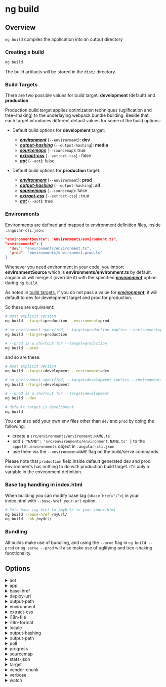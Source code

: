 <!-- Links in /docs/documentation should NOT have `.md` at the end, because they end up in our wiki at release. -->

# ng build

## Overview
`ng build` compiles the application into an output directory

### Creating a build

```bash
ng build
```

The build artifacts will be stored in the `dist/` directory.

### Build Targets
There are two possible values for build target: **development** (default) and **production**.

Production build target applies optimization techniques (uglification and tree-shaking) to the underlaying webpack bundle building. 
Beside that, each target introduces different default values for some of the build options:

- Default build options for **development** target:
  - [***environment***](#user-content-environment) (`--environment`): **dev**
  - [***output-hashing***](#user-content-output-hashing) (`--output-hashing`): **media**
  - [***sourcemaps***](#user-content-sourcemaps) (`--sourcemap`): true
  - [***extract-css***](#user-content-extract-css) (`--extract-css`) : false
  - [***aot***](#user-content-aot) (`--aot`): false
  
- Default build options for **production** target:
  - [***environment***](#user-content-environment) (`--environment`): **prod**
  - [***output-hashing***](#user-content-output-hashing) (`--output-hashing`): **all**
  - [***sourcemaps***](#user-content-sourcemaps) (`--sourcemap`): false
  - [***extract-css***](#user-content-extract-css) (`--extract-css`) : true
  - [***aot***](#user-content-aot) (`--aot`): true


### Environments
Environments are defined and mapped to environment definition files, inside `.angular-cli.json`:

```json
"environmentSource": "environments/environment.ts",
"environments": {
  "dev": "environments/environment.ts",
  "prod": "environments/environment.prod.ts"
}
```
Whenever you need environment in your code, you import **environmentSource** which is **environments/environment.ts** by default.
angular cli will merge it (override it) with the specified [***environment***](#user-content-environment) option during `ng build`.

As noted in [build targets](#build-targets), if you do not pass a value for [***environment***](#user-content-environment), it will default to dev for development target and prod for production.

So these are equivalent:
```bash
# most explicit version
ng build --target=production --environment=prod

# no environment specified, --target=production implies --environment=prod
ng build --target=production

# --prod is a shortcut for --target=production
ng build --prod
```

and so are these:
```bash
# most explicit version
ng build --target=development --environment=dev

# no environment specified, --target=development implies --environment=dev
ng build --target=development

# --prod is a shortcut for --target=development
ng build --dev

# default target is development
ng build
```

You can also add your own env files other than `dev` and `prod` by doing the following:
- create a `src/environments/environment.NAME.ts`
- add `{ "NAME": 'src/environments/environment.NAME.ts' }` to the `apps[0].environments` object in `.angular-cli.json`
- use them via the `--environment=NAME` flag on the build/serve commands.

Please note that `production` field inside default generated dev and prod environments has nothing to do with production build target. it's only a variable in the environment definition.

### Base tag handling in index.html

When building you can modify base tag (`<base href="/">`) in your index.html with `--base-href your-url` option.

```bash
# Sets base tag href to /myUrl/ in your index.html
ng build --base-href /myUrl/
ng build --bh /myUrl/
```

### Bundling

All builds make use of bundling, and using the `--prod` flag in  `ng build --prod`
or `ng serve --prod` will also make use of uglifying and tree-shaking functionality.

## Options
<details id="aot">
  <summary>aot</summary>
  <p>
    `--aot` _default: false_
  </p>
  <p>
    Build using Ahead of Time compilation.
  </p>
</details>

<details>
  <summary>app</summary>
  <p>
    `--app` (aliases: `-a`)
  </p>
  <p>
    Specifies app name or index to use.
  </p>
</details>

<details>
  <summary>base-href</summary>
  <p>
    `--base-href` (aliases: `-bh`)
  </p>
  <p>
    Base url for the application being built.
  </p>
</details>

<details>
  <summary>deploy-url</summary>
  <p>
    `--deploy-url` (aliases: `-d`)
  </p>
  <p>
    URL where files will be deployed.
  </p>
</details>

<details>
  <summary>output-path</summary>
  <p>
    `--output-path` (aliases: `-op`)
  </p>
  <p>
    Path where output will be placed
  </p>
</details>

<details id='environment'>
  <summary>environment</summary>
  <p>
    `--environment` (aliases: `-e`, `--env`)
  </p>
  <p>
    Defines the build environment.
  </p>
</details>

<details id="extract-css">
  <summary>extract-css</summary>
  <p>
    `--extract-css` (aliases: `-ec`)
  </p>
  <p>
    Extract css from global styles onto css files instead of js ones.
  </p>
</details>

<details>
  <summary>i18n-file</summary>
  <p>
    `--i18n-file`
  </p>
  <p>
    Localization file to use for i18n.
  </p>
</details>

<details>
  <summary>i18n-format</summary>
  <p>
    `--i18n-format`
  </p>
  <p>
    Format of the localization file specified with --i18n-file.
  </p>
</details>

<details>
  <summary>locale</summary>
  <p>
    `--locale`
  </p>
  <p>
    Locale to use for i18n.
  </p>
</details>

<details id="output-hashing">
  <summary>output-hashing</summary>
  <p>
    `--output-hashing` (aliases: `-oh`)
  </p>
  <p>
    Define the output filename cache-busting hashing mode.
  </p>
  <p>
    Values: `none`, `all`, `media`, `bundles`
  </p>
</details>

<details>
  <summary>output-path</summary>
  <p>
    `--output-path` (aliases: `-op`)
  </p>
  <p>
    Path where output will be placed.
  </p>
</details>

<details>
  <summary>poll</summary>
  <p>
    `--poll`
  </p>
  <p>
    Enable and define the file watching poll time period (milliseconds).
  </p>
</details>

<details>
  <summary>progress</summary>
  <p>
    `--progress` (aliases: `-pr`) _default value: true_
  </p>
  <p>
    Log progress to the console while building.
  </p>
</details>

<details id="sourcemaps">
  <summary>sourcemap</summary>
  <p>
    `--sourcemap` (aliases: `-sm`, `sourcemaps`)
  </p>
  <p>
    Output sourcemaps.
  </p>
</details>

<details>
  <summary>stats-json</summary>
  <p>
    `--stats-json` (aliases: `-`)
  </p>
  <p>
    Generates a `stats.json` file which can be analyzed using tools such as: `webpack-bundle-analyzer` or https://webpack.github.io/analyse.
  </p>
</details>

<details>
  <summary>target</summary>
  <p>
    `--target` (aliases: `-t`) _default value: development_ <br />
    Shortcuts: <br/>
    `--dev` is equivalent to `--target=development` <br />
    `--prod` is equivalent to `--target=production`
  </p>
  <p>
    Defines the build target.
  </p>
</details>

<details>
  <summary>vendor-chunk</summary>
  <p>
    `--vendor-chunk` (aliases: `-vc`) _default value: true_
  </p>
  <p>
    Use a separate bundle containing only vendor libraries.
  </p>
</details>

<details>
  <summary>verbose</summary>
  <p>
    `--verbose` (aliases: `-v`) _default value: false_
  </p>
  <p>
    Adds more details to output logging.
  </p>
</details>

<details>
  <summary>watch</summary>
  <p>
    `--watch` (aliases: `-w`)
  </p>
  <p>
    Run build when files change.
  </p>
</details>
